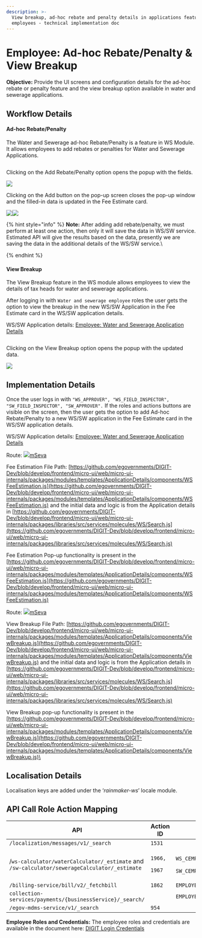 ```yaml
---
description: >-
  View breakup, ad-hoc rebate and penalty details in applications feature for
  employees - technical implementation doc
---
```


# Employee: Ad-hoc Rebate/Penalty & View Breakup

**Objective:** Provide the UI screens and configuration details for the ad-hoc rebate or penalty feature and the view breakup option available in water and sewerage applications.

## Workflow Details

#### Ad-hoc Rebate/Penalty

The Water and Sewerage ad-hoc Rebate/Penalty is a feature in WS Module. It allows employees to add rebates or penalties for Water and Sewerage Applications.

<figure><img src="../../../../../.gitbook/assets/image (337).png" alt=""><figcaption></figcaption></figure>

&#x20;Clicking on the Add Rebate/Penalty option opens the popup with the fields.

![](<../../../../../.gitbook/assets/image (420).png>)

Clicking on the Add button on the pop-up screen closes the pop-up window and the filled-in data is updated in the Fee Estimate card.

![](<../../../../../.gitbook/assets/image (427).png>)![](<../../../../../.gitbook/assets/image (431).png>)

{% hint style="info" %}
**Note:** After adding add rebate/penalty, we must perform at least one action, then only it will save the data in WS/SW service. Estimated API will give the results based on the data, presently we are saving the data in the additional details of the WS/SW service.\

{% endhint %}

#### View Breakup

The View Breakup feature in the WS module allows employees to view the details of tax heads for water and sewerage applications.

After logging in with `Water and sewerage employee` roles the user gets the option to view the breakup in the new WS/SW Application in the Fee Estimate card in the WS/SW application details.

WS/SW Application details: [Employee: Water and Sewerage Application Details](employee-application-details.md)

<figure><img src="../../../../../.gitbook/assets/image (422).png" alt=""><figcaption></figcaption></figure>

Clicking on the View Breakup option opens the popup with the updated data.

![](<../../../../../.gitbook/assets/image (350).png>)

## **Implementation Details**

Once the user logs in with `"WS_APPROVER", "WS_FIELD_INSPECTOR", "SW_FIELD_INSPECTOR", "SW_APPROVER".` If the roles and actions buttons are visible on the screen, then the user gets the option to add Ad-hoc Rebate/Penalty to a new WS/SW application in the Fee Estimate card in the WS/SW application details.

&#x20;WS/SW Application details: [Employee: Water and Sewerage Application Details](employee-application-details.md)

Route: [![](https://cdn.jsdelivr.net/npm/@egovernments/digit-ui-css/img/browser-icon.png)mSeva](https://qa.digit.org/digit-ui/employee/ws/application-details?applicationNumber=WS\_AP/107/2022-23/638816\&tenantId=pb.amritsar\&service=WATER\&from=WS\_SEWERAGE\_APPLICATION\_SEARCH)

Fee Estimation File Path: [https://github.com/egovernments/DIGIT-Dev/blob/develop/frontend/micro-ui/web/micro-ui-internals/packages/modules/templates/ApplicationDetails/components/WSFeeEstimation.js](https://github.com/egovernments/DIGIT-Dev/blob/develop/frontend/micro-ui/web/micro-ui-internals/packages/modules/templates/ApplicationDetails/components/WSFeeEstimation.js) and the initial data and logic is from the Application details in [https://github.com/egovernments/DIGIT-Dev/blob/develop/frontend/micro-ui/web/micro-ui-internals/packages/libraries/src/services/molecules/WS/Search.js](https://github.com/egovernments/DIGIT-Dev/blob/develop/frontend/micro-ui/web/micro-ui-internals/packages/libraries/src/services/molecules/WS/Search.js)

Fee Estimation Pop-up functionality is present in the [https://github.com/egovernments/DIGIT-Dev/blob/develop/frontend/micro-ui/web/micro-ui-internals/packages/modules/templates/ApplicationDetails/components/WSFeeEstimation.js](https://github.com/egovernments/DIGIT-Dev/blob/develop/frontend/micro-ui/web/micro-ui-internals/packages/modules/templates/ApplicationDetails/components/WSFeeEstimation.js)

Route: [![](https://cdn.jsdelivr.net/npm/@egovernments/digit-ui-css/img/browser-icon.png)mSeva](https://qa.digit.org/digit-ui/employee/ws/application-details?applicationNumber=WS\_AP/107/2022-23/638816\&tenantId=pb.amritsar\&service=WATER\&from=WS\_SEWERAGE\_APPLICATION\_SEARCH)

View Breakup File Path: [https://github.com/egovernments/DIGIT-Dev/blob/develop/frontend/micro-ui/web/micro-ui-internals/packages/modules/templates/ApplicationDetails/components/ViewBreakup.js](https://github.com/egovernments/DIGIT-Dev/blob/develop/frontend/micro-ui/web/micro-ui-internals/packages/modules/templates/ApplicationDetails/components/ViewBreakup.js) and the initial data and logic is from the Application details in [https://github.com/egovernments/DIGIT-Dev/blob/develop/frontend/micro-ui/web/micro-ui-internals/packages/libraries/src/services/molecules/WS/Search.js](https://github.com/egovernments/DIGIT-Dev/blob/develop/frontend/micro-ui/web/micro-ui-internals/packages/libraries/src/services/molecules/WS/Search.js)

View Breakup pop-up functionality is present in the [https://github.com/egovernments/DIGIT-Dev/blob/develop/frontend/micro-ui/web/micro-ui-internals/packages/modules/templates/ApplicationDetails/components/ViewBreakup.js](https://github.com/egovernments/DIGIT-Dev/blob/develop/frontend/micro-ui/web/micro-ui-internals/packages/modules/templates/ApplicationDetails/components/ViewBreakup.js)\


## **Localisation Details**

Localisation keys are added under the ‘_rainmaker-ws_’ locale module.

## **API Call Role Action Mapping**

| API                                                                                          | Action ID                                         | Roles                                                                                                                                                                                                          |
| -------------------------------------------------------------------------------------------- | ------------------------------------------------- | -------------------------------------------------------------------------------------------------------------------------------------------------------------------------------------------------------------- |
| `/localization/messages/v1/_search`                                                          | `1531`                                            |                                                                                                                                                                                                                |
| /`ws-calculator/waterCalculator/_estimate` and `/sw-calculator/sewerageCalculator/_estimate` | <p><code>1966,</code></p><p><code>1967</code></p> | <p><code>WS_CEMP</code>,<code>WS_DOC_VERIFIER</code>,<code>WS_FIELD_INSPECTOR</code>,<code>WS_APPROVER</code>,<code>WS_CLERK</code></p><p><code>SW_CEMP,SW_DOC_VERIFIER,SW_FIELD_INSPECTOR,SW_CLERK</code></p> |
| `/billing-service/bill/v2/_fetchbill`                                                        | `1862`                                            | `EMPLOYEE`                                                                                                                                                                                                     |
| `collection-services/payments/{businessService}/_search/`                                    |                                                   | `EMPLOYEE`                                                                                                                                                                                                     |
| `/egov-mdms-service/v1/_search`                                                              | `954`                                             |                                                                                                                                                                                                                |

**Employee Roles and Credentials:** The employee roles and credentials are available in the document here: [<img src="https://developers.google.com/drive/images/drive_icon.png" alt="" data-size="line">DIGIT Login Credentials](https://docs.google.com/spreadsheets/d/15p6dmlVUXvopvzyyG06ty2rxtffSMQxN5F2l2FSWoFA/edit#gid=0)
